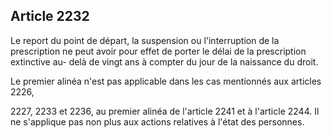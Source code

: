 Article 2232
----
Le report du point de départ, la suspension ou l'interruption de la prescription
ne peut avoir pour effet de porter le délai de la prescription extinctive au-
delà de vingt ans à compter du jour de la naissance du droit.

Le premier alinéa n'est pas applicable dans les cas mentionnés aux articles
2226,

2227, 2233 et 2236, au premier alinéa de l'article 2241 et à l'article 2244. Il
ne s'applique pas non plus aux actions relatives à l'état des personnes.
